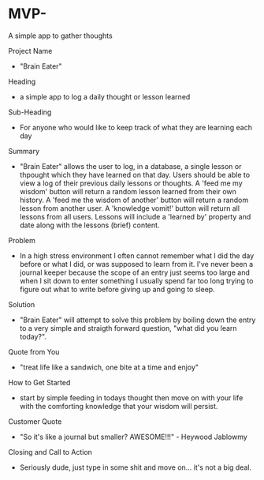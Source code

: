 # MVP-
A simple app to gather thoughts


Project Name

- "Brain Eater"

Heading

- a simple app to log a daily thought or lesson learned

Sub-Heading

- For anyone who would like to keep track of what they are learning each day

Summary

- "Brain Eater" allows the user to log, in a database, a single lesson or thpought which they have learned on that day.  Users should be able to view a log of their previous daily lessons or thoughts. A 'feed me my wisdom' button will return a random lesson learned from their own history.  A 'feed me the wisdom of another' button will return a random lesson from another user.  A 'knowledge vomit!' button will return all lessons from all users.  Lessons will include a 'learned by' property and  date along with the lessons (brief) content. 

Problem

- In a high stress environment I often cannot remember what I did the day before or what I did, or was supposed to learn from it.  I've never been a journal keeper because the scope of an entry just seems too large and when I sit down to enter something I usually spend far too long trying to figure out what to write before giving up and going to sleep.

Solution

- "Brain Eater" will attempt to solve this problem by boiling down the entry to a very simple and straigth forward question, "what did you learn today?".

Quote from You

- "treat life like a sandwich, one bite at a time and enjoy"

How to Get Started

- start by simple feeding in todays thought then move on with your life with the comforting knowledge that your wisdom will persist.

Customer Quote

- "So it's like a journal but smaller?  AWESOME!!!" - Heywood Jablowmy
            
Closing and Call to Action

- Seriously dude, just type in some shit and move on... it's not a big deal.

